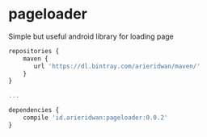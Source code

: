 # pageloader
Simple but useful android library for loading page
```javascript
repositories {
    maven {
       url 'https://dl.bintray.com/arieridwan/maven/'
    }
}

...

dependencies {
    compile 'id.arieridwan:pageloader:0.0.2'
}
```
